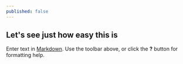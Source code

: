 ```yaml
---
published: false
---
```


## Let's see just how easy this is

Enter text in [Markdown](http://daringfireball.net/projects/markdown/). Use the toolbar above, or click the **?** button for formatting help.
